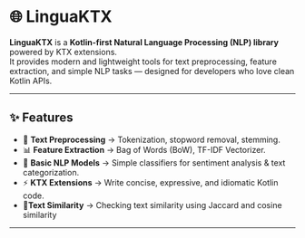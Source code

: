 # 🌐 LinguaKTX

**LinguaKTX** is a **Kotlin-first Natural Language Processing (NLP) library** powered by KTX extensions.  
It provides modern and lightweight tools for text preprocessing, feature extraction, and simple NLP tasks — designed for developers who love clean Kotlin APIs.  

---

## ✨ Features
- 📝 **Text Preprocessing** → Tokenization, stopword removal, stemming.  
- 📊 **Feature Extraction** → Bag of Words (BoW), TF-IDF Vectorizer.  
- 🤖 **Basic NLP Models** → Simple classifiers for sentiment analysis & text categorization.  
- ⚡ **KTX Extensions** → Write concise, expressive, and idiomatic Kotlin code.
- 📄**Text Similarity** -> Checking text similarity using Jaccard and cosine similarity
---
